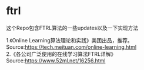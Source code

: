 # ftrl
这个Repo包含FTRL算法的一些updates以及一下实现方法

1.《Online Learning算法理论和实践》美团出品，推荐。<br>
Source:https://tech.meituan.com/online-learning.html <br>
2.《各公司广泛使用的在线学习算法FTRL详解》<br>
Source:https://www.52ml.net/16256.html<br>
